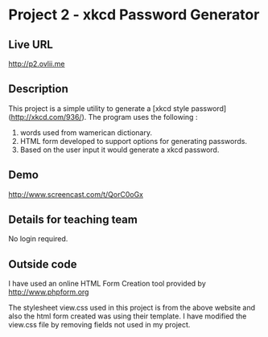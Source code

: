 # Project 2 - xkcd Password Generator

## Live URL
<http://p2.ovlii.me>

## Description
This project is a simple utility to generate a [xkcd style password]
(http://xkcd.com/936/). 
The program uses
the following :

1. words used from wamerican dictionary. 
2. HTML form developed to support options for generating passwords.
3. Based on the user input it would generate a xkcd password. 

## Demo
<http://www.screencast.com/t/QorC0oGx>

## Details for teaching team
No login required.


## Outside code
I have used an online HTML Form Creation tool provided by <http://www.phpform.org>

The stylesheet view.css used in this project is from the above website and also the
html form created was using their template.  I have modified the view.css file by 
removing fields not used in my project.